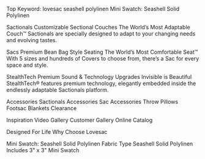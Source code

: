 Top Keyword: lovesac seashell polylinen
Mini Swatch: Seashell Solid Polylinen

Sactionals
Customizable Sectional Couches
The World’s Most Adaptable Couch™
Sactionals are specially designed to adapt to your changing needs and evolving tastes.

Sacs
Premium Bean Bag Style Seating
The World’s Most Comfortable Seat™
With 5 sizes and hundreds of Covers to choose from, there’s a Sac for every space and style.

StealthTech
Premium Sound & Technology Upgrades
Invisible is Beautiful
StealthTech® features premium technology, elegantly embedded inside the endlessly adaptable Sactionals platform.

Accessories
Sactionals Accessories
Sac Accessories
Throw Pillows
Footsac Blankets
Clearance

Inspiration
Video Gallery
Customer Gallery
Online Catalog

Designed For Life
Why Choose Lovesac

Mini Swatch: Seashell Solid Polylinen
Fabric Type
Seashell Solid Polylinen
Includes
3" x 3" Mini Swatch